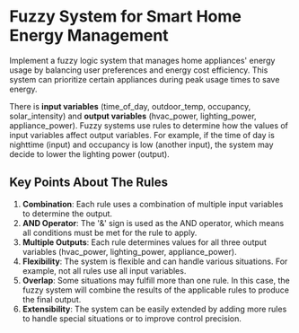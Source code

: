 # Fuzzy System for Smart Home Energy Management

Implement a fuzzy logic system that manages home appliances' energy usage by balancing user preferences and energy cost efficiency. This system can prioritize certain appliances during peak usage times to save energy.

There is **input variables** (time_of_day, outdoor_temp, occupancy, solar_intensity) and **output variables** (hvac_power, lighting_power, appliance_power). Fuzzy systems use rules to determine how the values of input variables affect output variables. For example, if the time of day is nighttime (input) and occupancy is low (another input), the system may decide to lower the lighting power (output).

## Key Points About The Rules

1. **Combination**: Each rule uses a combination of multiple input variables to determine the output.
2. **AND Operator**: The '&' sign is used as the AND operator, which means all conditions must be met for the rule to apply.
3. **Multiple Outputs**: Each rule determines values for all three output variables (hvac_power, lighting_power, appliance_power).
4. **Flexibility**: The system is flexible and can handle various situations. For example, not all rules use all input variables.
5. **Overlap**: Some situations may fulfill more than one rule. In this case, the fuzzy system will combine the results of the applicable rules to produce the final output.
6. **Extensibility**: The system can be easily extended by adding more rules to handle special situations or to improve control precision.

